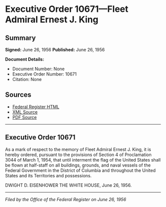 # Executive Order 10671—Fleet Admiral Ernest J. King

## Summary

**Signed:** June 26, 1956
**Published:** June 26, 1956

**Document Details:**
- Document Number: None
- Executive Order Number: 10671
- Citation: None

## Sources
- [Federal Register HTML](https://www.presidency.ucsb.edu/documents/executive-order-10671-fleet-admiral-ernest-j-king)
- [XML Source](None)
- [PDF Source](None)

---

## Executive Order 10671

As a mark of respect to the memory of Fleet Admiral Ernest J. King, it is hereby ordered, pursuant to the provisions of Section 4 of Proclamation 3044 of March 1, 1954, that until interment the flag of the United States shall be flown at half-staff on all buildings, grounds, and naval vessels of the Federal Government in the District of Columbia and throughout the United States and its Territories and possessions.

DWIGHT D. EISENHOWER
THE WHITE HOUSE,
June 26, 1956.

---

*Filed by the Office of the Federal Register on June 26, 1956*
